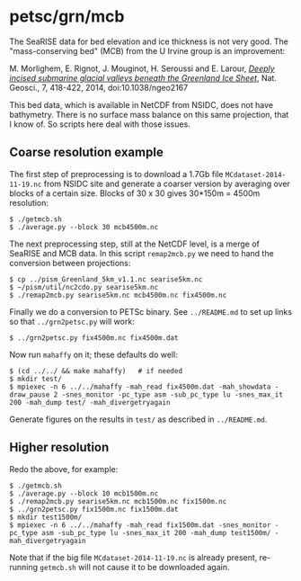 petsc/grn/mcb
=============

The SeaRISE data for bed elevation and ice thickness is not very good.  The
"mass-conserving bed" (MCB) from the U Irvine group is an improvement:

M. Morlighem, E. Rignot, J. Mouginot, H. Seroussi and E. Larour,
[_Deeply incised submarine glacial valleys beneath the Greenland Ice Sheet_](http://www.nature.com/ngeo/journal/vaop/ncurrent/full/ngeo2167.html),
Nat. Geosci., 7, 418-422, 2014, doi:10.1038/ngeo2167

This bed data, which is available in NetCDF from NSIDC, does not have
bathymetry.  There is no surface mass balance on this same projection, that I
know of.  So scripts here deal with those issues.

Coarse resolution example
-------------------------

The first step of preprocessing is to download a 1.7Gb file `MCdataset-2014-11-19.nc`
from NSIDC site and generate a coarser version by averaging over blocks of a
certain size.  Blocks of 30 x 30 gives 30*150m = 4500m resolution:

    $ ./getmcb.sh
    $ ./average.py --block 30 mcb4500m.nc

The next preprocessing step, still at the NetCDF level, is a merge of SeaRISE
and MCB data.  In this script `remap2mcb.py` we need to hand the conversion
between projections:

    $ cp ../pism_Greenland_5km_v1.1.nc searise5km.nc
    $ ~/pism/util/nc2cdo.py searise5km.nc
    $ ./remap2mcb.py searise5km.nc mcb4500m.nc fix4500m.nc

Finally we do a conversion to PETSc binary.  See `../README.md` to set up links
so that `../grn2petsc.py` will work:

    $ ../grn2petsc.py fix4500m.nc fix4500m.dat

Now run `mahaffy` on it; these defaults do well:

    $ (cd ../../ && make mahaffy)   # if needed
    $ mkdir test/
    $ mpiexec -n 6 ../../mahaffy -mah_read fix4500m.dat -mah_showdata -draw_pause 2 -snes_monitor -pc_type asm -sub_pc_type lu -snes_max_it 200 -mah_dump test/ -mah_divergetryagain

Generate figures on the results in `test/` as described in `../README.md`.

Higher resolution
-----------------

Redo the above, for example:

    $ ./getmcb.sh
    $ ./average.py --block 10 mcb1500m.nc
    $ ./remap2mcb.py searise5km.nc mcb1500m.nc fix1500m.nc
    $ ../grn2petsc.py fix1500m.nc fix1500m.dat
    $ mkdir test1500m/
    $ mpiexec -n 6 ../../mahaffy -mah_read fix1500m.dat -snes_monitor -pc_type asm -sub_pc_type lu -snes_max_it 200 -mah_dump test1500m/ -mah_divergetryagain

Note that if the big file `MCdataset-2014-11-19.nc` is already present,
re-running `getmcb.sh` will not cause it to be downloaded again.

